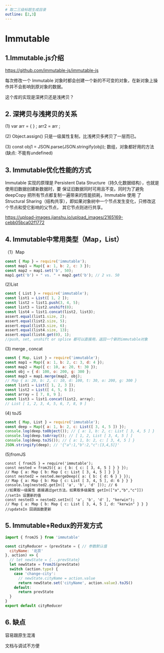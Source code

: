 ```yaml
---
# 取二三级标题生成目录
outline: [2,3]
---
```

# Immutable

## 1.Immutable.js介绍

https://github.com/immutable-js/immutable-js

每次修改一个 Immutable 对象时都会创建一个新的不可变的对象，在新对象上操作并不会影响到原对象的数据。

这个库的实现是深拷贝还是浅拷贝？

## 2. 深拷贝与浅拷贝的关系

(1) var arr = { } ; arr2 = arr ; 

(2) Object.assign() 只是一级属性复制，比浅拷贝多拷贝了一层而已。

 (3) const obj1 = JSON.parse(JSON.stringify(obj)); 数组，对象都好用的方法(缺点: 不能有undefined)

## 3. Immutable优化性能的方式

Immutable 实现的原理是 Persistent Data Structure（持久化数据结构），也就是使用旧数据创建新数据时，要 保证旧数据同时可用且不变。同时为了避免 deepCopy 把所有节点都复制一遍带来的性能损耗，Immutable 使用 了 Structural Sharing（结构共享），即如果对象树中一个节点发生变化，只修改这个节点和受它影响的父节点， 其它节点则进行共享。

https://upload-images.jianshu.io/upload_images/2165169-cebb05bca02f1772

## 4. Immutable中常用类型（Map，List）

（1）Map

```js
const { Map } = require('immutable');
const map1 = Map({ a: 1, b: 2, c: 3 });
const map2 = map1.set('b', 50);
map1.get('b') + " vs. " + map2.get('b'); // 2 vs. 50
```

(2)List

```js
const { List } = require('immutable');
const list1 = List([ 1, 2 ]);
const list2 = list1.push(3, 4, 5);
const list3 = list2.unshift(0);
const list4 = list1.concat(list2, list3);
assert.equal(list1.size, 2);
assert.equal(list2.size, 5);
assert.equal(list3.size, 6);
assert.equal(list4.size, 13);
assert.equal(list4.get(0), 1);
//push, set, unshift or splice 都可以直接用，返回一个新的immutable对象
```

(3) merge , concat

```js
const { Map, List } = require('immutable');
const map1 = Map({ a: 1, b: 2, c: 3, d: 4 });
const map2 = Map({ c: 10, a: 20, t: 30 });
const obj = { d: 100, o: 200, g: 300 };
const map3 = map1.merge(map2, obj);
// Map { a: 20, b: 2, c: 10, d: 100, t: 30, o: 200, g: 300 }
const list1 = List([ 1, 2, 3 ]);
const list2 = List([ 4, 5, 6 ]);
const array = [ 7, 8, 9 ];
const list3 = list1.concat(list2, array);
// List [ 1, 2, 3, 4, 5, 6, 7, 8, 9 ]

```

(4) toJS

```js
const { Map, List } = require('immutable');
const deep = Map({ a: 1, b: 2, c: List([ 3, 4, 5 ]) });
console.log(deep.toObject()); // { a: 1, b: 2, c: List [ 3, 4, 5 ] }
console.log(deep.toArray()); // [ 1, 2, List [ 3, 4, 5 ] ]
console.log(deep.toJS()); // { a: 1, b: 2, c: [ 3, 4, 5 ] }
JSON.stringify(deep); // '{"a":1,"b":2,"c":[3,4,5]}'
```

(5)fromJS

```
const { fromJS } = require('immutable');
const nested = fromJS({ a: { b: { c: [ 3, 4, 5 ] } } });
// Map { a: Map { b: Map { c: List [ 3, 4, 5 ] } } }
const nested2 = nested.mergeDeep({ a: { b: { d: 6 } } });
// Map { a: Map { b: Map { c: List [ 3, 4, 5 ], d: 6 } } }
console.log(nested2.getIn([ 'a', 'b', 'd' ])); // 6
//如果取一级属性 直接通过get方法，如果取多级属性 getIn(["a","b","c"]])
//setIn 设置新的值
const nested3 = nested2.setIn([ 'a', 'b', 'd' ], "kerwin");
// Map { a: Map { b: Map { c: List [ 3, 4, 5 ], d: "kerwin" } } }
//updateIn 回调函数更新
```

## 5. Immutable+Redux的开发方式

```js
import { fromJS } from 'immutable'

const cityReducer = (prevState = { // 参数默认值
  cityName: '北京'
}, action) => {
  // let newState = {...prevState}
  let newState = fromJS(prevState)
  switch (action.type) { 
    case 'change-city':
      // newState.cityName = action.value
      return newState.set('cityName', action.value).toJS()
    default:
      return prevState
  }
}
export default cityReducer
```

## 6. 缺点

容易跟原生混淆 

文档与调试不方便
